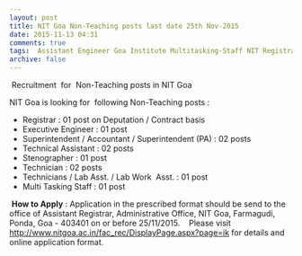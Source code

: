 ```yaml
---
layout: post
title: NIT Goa Non-Teaching posts last date 25th Nov-2015   
date: 2015-11-13 04:31
comments: true
tags:  Assistant Engineer Goa Institute Multitasking-Staff NIT Registrar Steno Superintendent Technician 
archive: false
---
```

 Recruitment  for  Non-Teaching posts in NIT Goa   

NIT Goa is looking for  following Non-Teaching posts :



- Registrar : 01 post on Deputation / Contract basis  
- Executive Engineer : 01 post
- Superintendent / Accountant / Superintendent (PA) : 02 posts
- Technical Assistant : 02 posts
- Stenographer : 01 post
- Technician : 02 posts
- Technicians / Lab Asst. / Lab Work  Asst. : 01 post
- Multi Tasking Staff : 01 post



 **How to Apply** : Application in the prescribed format should be send to the office of Assistant Registrar, Administrative Office, NIT Goa, Farmagudi, Ponda, Goa - 403401 on or before 25/11/2015.  
  
Please visit <http://www.nitgoa.ac.in/fac_rec/DisplayPage.aspx?page=ik> for details and online application format.




